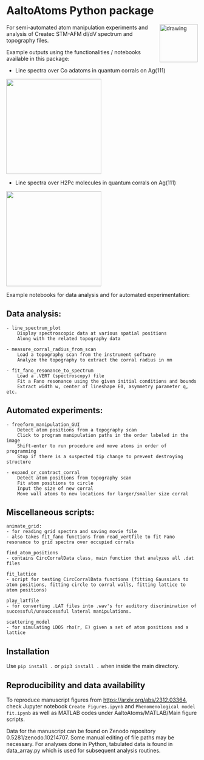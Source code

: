 # AaltoAtoms Python package
<img src="https://github.com/abekipnis/Atoms/blob/master/etc/logo.png" alt="drawing" style="width:100px;" align="right"/>
For semi-automated atom manipulation experiments and analysis of Createc STM-AFM dI/dV spectrum and topography files.


Example outputs using the functionalities / notebooks available in this package:
  - Line spectra over Co adatoms in quantum corrals on Ag(111)
<img src="https://github.com/abekipnis/Atoms/blob/master/etc/Co_Kondo.gif" width="250">

  - Line spectra over H2Pc molecules in quantum corrals on Ag(111)
<img src="https://github.com/abekipnis/Atoms/blob/master/etc/H2Pc_GIF.gif" width="250">

Example notebooks for data analysis and for automated experimentation:


## Data analysis:
    - line_spectrum_plot
        Display spectroscopic data at various spatial positions
        Along with the related topography data

    - measure_corral_radius_from_scan
        Load a topography scan from the instrument software
        Analyze the topography to extract the corral radius in nm

    - fit_fano_resonance_to_spectrum
        Load a .VERT (spectroscopy) file
        Fit a Fano resonance using the given initial conditions and bounds
        Extract width w, center of lineshape E0, asymmetry parameter q, etc.

## Automated experiments:
    - freeform_manipulation_GUI
        Detect atom positions from a topography scan
        Click to program manipulation paths in the order labeled in the image
        Shift-enter to run procedure and move atoms in order of programming
        Stop if there is a suspected tip change to prevent destroying structure

    - expand_or_contract_corral
        Detect atom positions from topography scan
        Fit atom positions to circle
        Input the size of new corral
        Move wall atoms to new locations for larger/smaller size corral


## Miscellaneous scripts:

    animate_grid:
    - for reading grid spectra and saving movie file
    - also takes fit_fano functions from read_vertfile to fit Fano resonance to grid spectra over occupied corrals

    find_atom_positions
    - contains CircCorralData class, main function that analyzes all .dat files

    fit_lattice
    - script for testing CircCorralData functions (fitting Gaussians to atom positions, fitting circle to corral walls, fitting lattice to atom positions)

    play_latfile
    - for converting .LAT files into .wav's for auditory discrimination of successful/unsuccessful lateral manipulations.

    scattering_model
    - for simulating LDOS rho(r, E) given a set of atom positions and a lattice

## Installation
Use `pip install .` or `pip3 install .` when inside the main directory.

## Reproducibility and data availability
To reproduce manuscript figures from https://arxiv.org/abs/2312.03364, check Jupyter notebook `Create Figures.ipynb` and `Phenomenological model fit.ipynb` as well as MATLAB codes under AaltoAtoms/MATLAB/Main figure scripts.

Data for the manuscript can be found on Zenodo repository 0.5281/zenodo.10214707. Some manual editing of file paths may be necessary. For analyses done in Python, tabulated data is found in data_array.py which is used for subsequent analysis routines.
